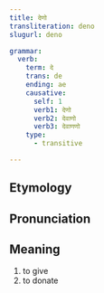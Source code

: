 ```yaml
---
title: देणो
transliteration: deno
slugurl: deno

grammar:
  verb:
    term: दे
    trans: de
    ending: ae
    causative: 
      self: 1
      verb1: देणो
      verb2: देवाणो
      verb3: देवाणणो
    type: 
      - transitive

---
```

## Etymology

## Pronunciation

## Meaning
1. to give
2. to donate